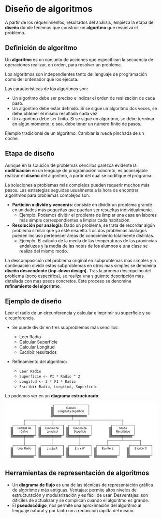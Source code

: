 # Diseño de algoritmos

A partir de los requerimientos, resultados del análisis, empieza la etapa de **diseño** donde tenemos que construir un **algoritmo** que resuelva el problema.

## Definición de algoritmo

Un **algoritmo** es un conjunto de acciones que especifican la secuencia de operaciones realizar, en orden, para resolver un problema.

Los algoritmos son independientes tanto del lenguaje de programación como del ordenador que los ejecuta. 

Las características de los algoritmos son:

* Un algoritmo debe ser preciso e indicar el orden de realización de cada paso.
* Un algoritmo debe estar definido. Si se sigue un algoritmo dos veces, se debe
obtener el mismo resultado cada vez.
* Un algoritmo debe ser finito. Si se sigue un algoritmo, se debe terminar en
algún momento; o sea, debe tener un número finito de pasos.

Ejemplo tradicional de un algoritmo: Cambiar la rueda pinchada de un coche.

## Etapa de diseño

Aunque en la solución de problemas sencillos parezca evidente la **codificación** en un lenguaje de programación concreto, es aconsejable realizar el **diseño** del algoritmo, a partir del cual se codifique el programa.

La soluciones a problemas más complejos pueden requerir muchos más pasos. Las estrategias seguidas usualmente a la hora de encontrar algoritmos para problemas complejos son:

* **Partición o divide y vencerás**: consiste en dividir un problema grande en unidades más pequeñas que puedan ser resueltas individualmente. 
	* Ejemplo: Podemos dividir el problema de limpiar una casa en labores más simple correspondientes a limpiar cada habitación.
* **Resolución por analogía**: Dado un problema, se trata de recordar algún problema similar que ya esté resuelto. Los dos problemas análogos pueden incluso pertenecer áreas de conocimiento totalmente distintas.
	* Ejemplo: El cálculo de la media de las temperaturas de las provincias andaluzas y la media de las notas de los alumnos e una clase se realiza del mismo modo.

La descomposición del problema original en subproblemas más simples y a continuación dividir estos subproblemas en otros mas simples se denomina **diseño descendente (top-down design).**
Tras la primera descripción del problema (poco específica), se realiza una
siguiente descripción mas detallada con mas pasos concretos. Este proceso se denomina
**refinamiento del algoritmo**.

## Ejemplo de diseño

Leer el radio de un circunferencia y calcular e imprimir su superficie y su circunferencia.

* Se puede dividir en tres subproblemas más sencillos:

	* Leer Radio
	* Calcular Superficie
	* Calcular Longitud
	* Escribir resultados

* Refinamiento del algoritmo:

	* `Leer Radio`
	* `Superficie <- PI * Radio ^ 2`
	* `Longitud <- 2 * PI * Radio`
	* `Escribir Radio, Longitud, Superficie`

Lo podemos ver en un **diagrama estructurado**:

![diseño](img/algoritmo.png)

## Herramientas de representación de algoritmos

* Un **diagrama de flujo** es una de las técnicas de representación gráfica de
algoritmos más antiguas. Ventajas: permite altos niveles de estructuración y modularización y es fácil de usar. Desventajas: son difíciles de actualizar y se complican cuando el algoritmo es grande.
* El **pseudocódigo**, nos permite una aproximación del algoritmo al lenguaje natural y por tanto un a redacción rápida del mismo.

